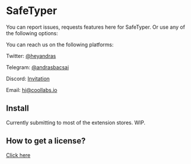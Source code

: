 # SafeTyper
You can report issues, requests features here for SafeTyper.
Or use any of the following options:

You can reach us on the following platforms:

Twitter: [@heyandras](https://twitter.com/heyandras)

Telegram: [@andrasbacsai](https://t.me/andrasbacsai)

Discord: [Invitation](https://coollabs.io/discord)

Email: hi@coollabs.io

## Install

Currently submitting to most of the extension stores. WIP.

## How to get a license?

[Click here](https://coollabs.lemonsqueezy.com/checkout?cart=d275fa38-61a0-49dc-8c17-0c465de754ca)
